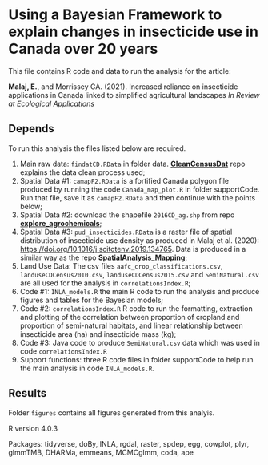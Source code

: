 # Using a Bayesian Framework to explain changes in insecticide use in Canada over 20 years

This file contains R code and data to run the analysis for the article:

**Malaj, E.**, and Morrissey CA. (2021). Increased reliance on insecticide applications in Canada linked to simplified agricultural landscapes *In Review at Ecological Applications* 

## Depends

To run this analysis the files listed below are required. 
1. Main raw data: `findatCD.RData` in folder data. **[CleanCensusDat](https://github.com/eginamalaj/CleanCensusDat)** repo explains the data clean process used;
2. Spatial Data #1: `camapF2.RData` is a fortified Canada polygon file produced by running the code `Canada_map_plot.R` in folder supportCode. Run that file, save it as `camapF2.RData` and then continue with the points below;
3. Spatial Data #2: download the shapefile `2016CD_ag.shp` from repo **[explore_agrochemicals](https://github.com/eginamalaj/explore_agrochemicals/tree/main/CDshapefile)**;
4. Spatial Data #3: `pud_insecticides.RData` is a raster file of spatial distribution of insecticide use density as produced in Malaj et al. (2020): https://doi.org/10.1016/j.scitotenv.2019.134765. Data is produced in a similar way as the repo **[SpatialAnalysis_Mapping](https://github.com/eginamalaj/SpatialAnalysis_Mapping)**;
5. Land Use Data: The csv files `aafc_crop_classifications.csv`, `landuseCDCensus2010.csv`, `landuseCDCensus2015.csv` and `SemiNatural.csv` are all used for the analysis in `correlationsIndex.R`;
6. Code #1: `INLA_models.R` the main R code to run the analysis and produce figures and tables for the Bayesian models;
7. Code #2: `correlationsIndex.R` R code to run the formatting, extraction and plotting of the correlation between proportion of cropland and proportion of semi-natural habitats, and linear relationship between insecticide area (ha) and insecticide mass (kg);
8. Code #3: Java code to produce `SemiNatural.csv` data which was used in code `correlationsIndex.R`
9. Support functions: three R code files in folder supportCode to help run the main analysis in code `INLA_models.R`.

## Results

Folder `figures` contains all figures generated from this analyis.

R version 4.0.3

Packages: tidyverse, doBy, INLA, rgdal, raster, spdep, egg, cowplot, plyr, glmmTMB, DHARMa, emmeans, MCMCglmm, coda, ape
